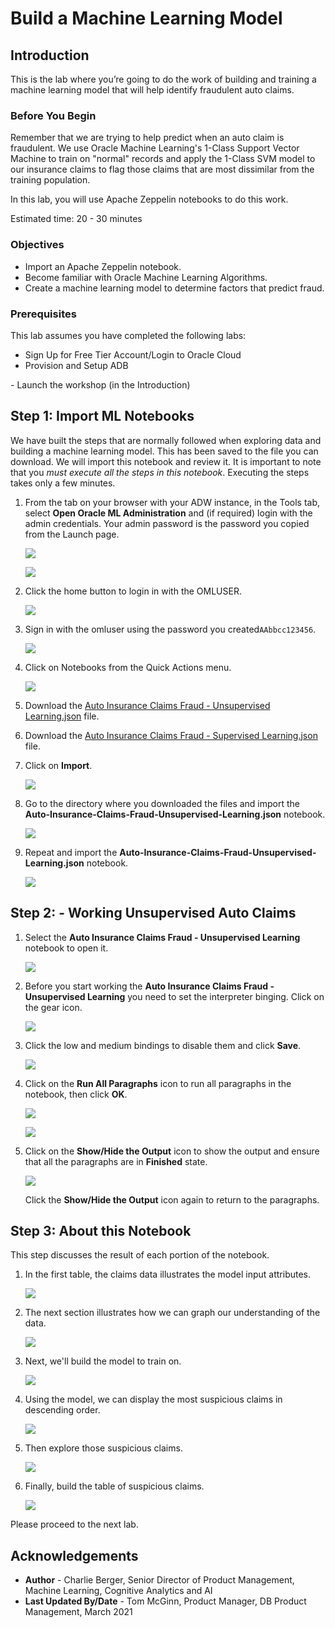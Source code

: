 # Build a Machine Learning Model

## Introduction

This is the lab where you’re going to do the work of building and training a machine learning model that will help identify fraudulent auto claims.

### Before You Begin

Remember that we are trying to help predict when an auto claim is fraudulent. We use Oracle Machine Learning's 1-Class Support Vector Machine to train on "normal" records and apply the 1-Class SVM model to our insurance claims to flag those claims that are most dissimilar from the training population.

[](youtube:IkOz2rrB7hU)

In this lab, you will use Apache Zeppelin notebooks to do this work.

Estimated time: 20 - 30 minutes

### Objectives

- Import an Apache Zeppelin notebook.
- Become familiar with Oracle Machine Learning Algorithms.
- Create a machine learning model to determine factors that predict fraud.

### Prerequisites

This lab assumes you have completed the following labs:
<if type="freetier">
- Sign Up for Free Tier Account/Login to Oracle Cloud
- Provision and Setup ADB
</if>
<if type="livelabs">
- Launch the workshop (in the Introduction)
</if>

## **Step 1:** Import ML Notebooks

We have built the steps that are normally followed when exploring data and building a machine learning model. This has been saved to the file you can download. We will import this notebook and review it. It is important to note that you *must execute all the steps in this notebook*. Executing the steps takes only a few minutes.

1. From the tab on your browser with your ADW instance, in the Tools tab, select **Open Oracle ML Administration** and (if required) login with the admin credentials. <if type="livelabs">Your admin password is the password you copied from the Launch page.</if>

    ![](images/adw-open-ml-user-admin.png)

    ![](images/oml-signin-admin.png)

2. Click the home button to login in with the OMLUSER.

    ![](images/oml-user-homebutton.png)

3. Sign in with the omluser using the password <if type="freetier">you created</if><if type="livelabs">`AAbbcc123456`</if>.

    ![](images/signin-to-oml.png)

4. Click on Notebooks from the Quick Actions menu.

    ![](images/open-notebooks.png)

5. Download the [Auto Insurance Claims Fraud - Unsupervised Learning.json](files/Auto-Insurance-Claims-Fraud-Unsupervised-Learning.json?download=1) file.

6. Download the [Auto Insurance Claims Fraud - Supervised Learning.json](files/Auto-Insurance-Claims-Fraud-Supervised-Learning.json?download=1) file.

7. Click on **Import**.

    ![](images/import-notebook.png)

6. Go to the directory where you downloaded the files and import the **Auto-Insurance-Claims-Fraud-Unsupervised-Learning.json** notebook.

    ![](images/import-unsuper-notebook.png)

7. Repeat and import the **Auto-Insurance-Claims-Fraud-Unsupervised-Learning.json** notebook.

    ![](images/import-super-notebook.png)

## **Step 2:** - Working Unsupervised Auto Claims

1.  Select the **Auto Insurance Claims Fraud - Unsupervised Learning** notebook to open it.

    ![](./images/unsuper-learning-notebook.png  " ")

2.  Before you start working the **Auto Insurance Claims Fraud - Unsupervised Learning** you need to set the interpreter binging. Click on the gear icon.

    ![](./images/unsuper-learning-notebook-binding-1.png  " ")

3.  Click the low and medium bindings to disable them and click **Save**.

    ![](./images/unsuper-learning-notebook-binding-2.png  " ")

4.  Click on the **Run All Paragraphs** icon to run all paragraphs in the notebook, then click **OK**.

    ![](./images/run-all.png  " ")

    ![](images/run-all-ok.png)

5.  Click on the **Show/Hide the Output** icon to show the output and ensure that all the paragraphs are in **Finished** state.

    ![](./images/show-hide-output-2.png  " ")

    Click the **Show/Hide the Output** icon again to return to the paragraphs.

## **Step 3:** About this Notebook

This step discusses the result of each portion of the notebook.

1. In the first table, the claims data illustrates the model input attributes.

    ![](images/unsuper-1.png)

2. The next section illustrates how we can graph our understanding of the data.

    ![](images/unsuper-2.png)

3. Next, we'll build the model to train on.

    ![](images/unsuper-3.png)

4. Using the model, we can display the most suspicious claims in descending order.

    ![](images/unsuper-4.png)

5. Then explore those suspicious claims.

    ![](images/unsuper-5.png)

6. Finally, build the table of suspicious claims.

    ![](images/unsuper-6.png)

Please proceed to the next lab.

## Acknowledgements

- **Author** - Charlie Berger, Senior Director of Product Management, Machine Learning, Cognitive Analytics and AI
- **Last Updated By/Date** - Tom McGinn, Product Manager, DB Product Management, March 2021

